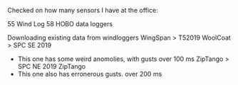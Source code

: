 Checked on how many sensors I have at the office:

55 Wind Log
58 HOBO data loggers

Downloading existing data from windloggers
WingSpan > T52019
WoolCoat > SPC SE 2019
- This one has some weird anomolies, with gusts over 100 ms
ZipTango > SPC NE 2019 ZipTango
- This one also has erronerous gusts. over 200 ms
